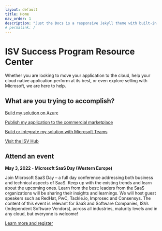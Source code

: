 ```yaml
---
layout: default
title: Home
nav_order: 1
description: "Just the Docs is a responsive Jekyll theme with built-in search that is easily customizable and hosted on GitHub Pages."
# permalink: /
---
```


# ISV Success Program Resource Center

Whether you are looking to move your application to the cloud, help your cloud native application perform at its best, or even explore selling with Microsoft, we are here to help. 

## What are you trying to accomplish?

[Build my solution on Azure](./azure)

[Publish my application to the commercial marketplace](./marketplace)

[Build or integrate my solution with Microsoft Teams](./Teams)

[Visit the ISV Hub](https://www.microsoft.com/isv)

## Attend an event

**May 3, 2022 - Microsoft SaaS Day (Western Europe)**

Join Microsoft SaaS Day – a full day conference addressing both business and technical aspects of SaaS. Keep up with the existing trends and learn about the upcoming ones. Learn from the best: leaders from the SaaS organizations will be sharing their insights and learnings. We will host guest speakers such as RedHat, PwC, Tackle.io, Improsec and Consensys. The content of this event is relevant for SaaS and Software Companies, ISVs (Independent Software Vendors), across all industries, maturity levels and in any cloud, but everyone is welcome!

[Learn more and register](https://info.microsoft.com/WE-ISVRECRUIT-CATALOG-FY22-03Mar-21-Microsoft-SaaS-Day-Business-Track-SRDEM107769_Catalog-Display-Page.html)

